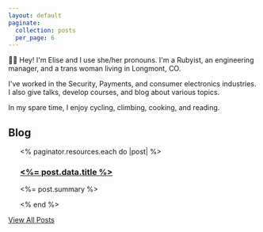 ```yaml
---
layout: default
paginate:
  collection: posts
  per_page: 6
---
```

👋🏻 Hey! I'm Elise and I use she/her pronouns. I'm a Rubyist, an engineering manager, and a trans
woman living in Longmont, CO.

I've worked in the Security, Payments, and consumer electronics
industries. I also give talks, develop courses, and blog about various
topics.

In my spare time, I enjoy cycling, climbing, cooking, and reading.

<h2 class="margin-top-2">Blog</h2>
<ul>
  <% paginator.resources.each do |post| %>
    <article>
      <h3>
        <a href="<%= post.relative_url %>">
          <%= post.data.title %>
        </a>
      </h3>
      <p>
        <%= post.summary %>
      </p>
    </article>
    <% end %>
</ul>

<a href="/posts">View All Posts</a>
